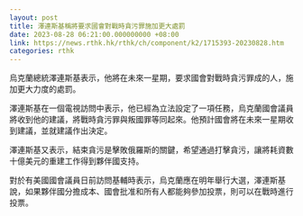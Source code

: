 ```yaml
---
layout: post
title: 澤連斯基稱將要求國會對戰時貪污罪施加更大處罰
date: 2023-08-28 06:21:00.000000000 +08:00
link: https://news.rthk.hk/rthk/ch/component/k2/1715393-20230828.htm
categories: rthk
---
```


烏克蘭總統澤連斯基表示，他將在未來一星期，要求國會對戰時貪污罪成的人，施加更大力度的處罰。

澤連斯基在一個電視訪問中表示，他已經為立法設定了一項任務，烏克蘭國會議員將收到他的建議，將戰時貪污罪與叛國罪等同起來。他預計國會將在未來一星期收到建議，並就建議作出決定。

澤連斯基又表示，結束貪污是擊敗俄羅斯的關鍵，希望通過打擊貪污，讓將耗資數十億美元的重建工作得到夥伴國支持。

對於有美國國會議員日前訪問基輔時表示，烏克蘭應在明年舉行大選，澤連斯基說，如果夥伴國分擔成本、國會批准和所有人都能夠參加投票，則可以在戰時進行投票。
